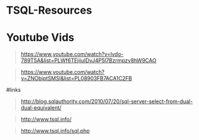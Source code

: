 # TSQL-Resources

#  Youtube Vids

>https://www.youtube.com/watch?v=lvdo-789T5A&list=PLWf6TEjiiuIDvJ4P5l7Bzrmpzv8hW9CAO

>https://www.youtube.com/watch?v=ZNObiptSMSI&list=PL08903FB7ACA1C2FB

#links

>http://blog.sqlauthority.com/2010/07/20/sql-server-select-from-dual-dual-equivalent/

>http://www.tsql.info/

>http://www.tsql.info/sql.php
